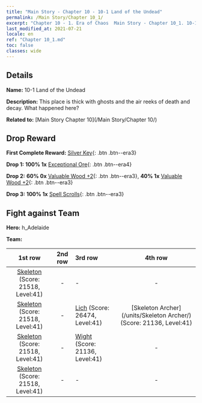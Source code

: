 ```yaml
---
title: "Main Story - Chapter 10 - 10-1 Land of the Undead"
permalink: /Main Story/Chapter 10_1/
excerpt: "Chapter 10 - 1. Era of Chaos  Main Story - Chapter 10_1. 10-1 Land of the Undead"
last_modified_at: 2021-07-21
locale: en
ref: "Chapter 10_1.md"
toc: false
classes: wide
---
```


## Details

 **Name:** 10-1 Land of the Undead

 **Description:** This place is thick with ghosts and the air reeks of death and decay. What happened here?

 **Related to:** [Main Story Chapter 10](/Main Story/Chapter 10/)

## Drop Reward

 **First Complete Reward:** [Silver Key](/Items/con_693/){: .btn .btn--era3}

 **Drop 1:** **100% 1x** [Exceptional Ore](/Items/mat_33/){: .btn .btn--era4}

 **Drop 2:** **60% 0x** [Valuable Wood +2](/Items/mat_27/){: .btn .btn--era3}, **40% 1x** [Valuable Wood +2](/Items/mat_27/){: .btn .btn--era3}

 **Drop 3:** **100% 1x** [Spell Scrolls](/Items/con_694/){: .btn .btn--era3}


## Fight against Team
 **Hero:** h_Adelaide

 **Team:**


  | 1st row | 2nd row | 3rd row | 4th row |
  |:----:|:----:|:----|:----:|
  | [Skeleton](/units/Skeleton/) (Score: 21518, Level:41)  | - | - | - |
  | [Skeleton](/units/Skeleton/) (Score: 21518, Level:41)  | - | [Lich](/units/Lich/) (Score: 26474, Level:41)  | [Skeleton Archer](/units/Skeleton Archer/) (Score: 21136, Level:41)  |
  | [Skeleton](/units/Skeleton/) (Score: 21518, Level:41)  | - | [Wight](/units/Wight/) (Score: 21136, Level:41)  | - |
  | [Skeleton](/units/Skeleton/) (Score: 21518, Level:41)  | - | - | - |


